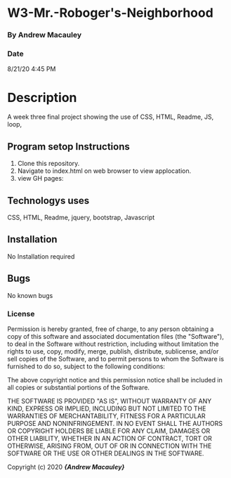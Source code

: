 # W3-Mr.-Roboger's-Neighborhood

### By Andrew Macauley

### Date 
8/21/20 4:45 PM

# Description
A week three final project showing the use of CSS, HTML, Readme, JS, loop,  

## Program setop Instructions
1. Clone this repository.
2. Navigate to index.html on web browser to view applocation.
3. view GH pages:

## Technologys uses
CSS, HTML, Readme, jquery, bootstrap, Javascript

## Installation
No Installation required 

## Bugs 
No known bugs

### License

Permission is hereby granted, free of charge, to any person obtaining a copy
of this software and associated documentation files (the "Software"), to deal
in the Software without restriction, including without limitation the rights
to use, copy, modify, merge, publish, distribute, sublicense, and/or sell
copies of the Software, and to permit persons to whom the Software is
furnished to do so, subject to the following conditions:

The above copyright notice and this permission notice shall be included in all
copies or substantial portions of the Software.

THE SOFTWARE IS PROVIDED "AS IS", WITHOUT WARRANTY OF ANY KIND, EXPRESS OR
IMPLIED, INCLUDING BUT NOT LIMITED TO THE WARRANTIES OF MERCHANTABILITY,
FITNESS FOR A PARTICULAR PURPOSE AND NONINFRINGEMENT. IN NO EVENT SHALL THE
AUTHORS OR COPYRIGHT HOLDERS BE LIABLE FOR ANY CLAIM, DAMAGES OR OTHER
LIABILITY, WHETHER IN AN ACTION OF CONTRACT, TORT OR OTHERWISE, ARISING FROM,
OUT OF OR IN CONNECTION WITH THE SOFTWARE OR THE USE OR OTHER DEALINGS IN THE
SOFTWARE.

Copyright (c) 2020 **_{Andrew Macauley}_**